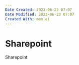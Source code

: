 ```yaml
---
Date Created: 2023-06-23 07:07
Date Modified: 2023-06-23 07:07
Created With: mem.ai
---
```


# Sharepoint

Sharepoint
